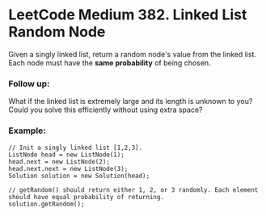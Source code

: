 # LeetCode Medium 382. Linked List Random Node
Given a singly linked list, return a random node's value from the linked list. Each node must have the **same probability** of being chosen.

### Follow up:
What if the linked list is extremely large and its length is unknown to you? Could you solve this efficiently without using extra space?

### Example:
```
// Init a singly linked list [1,2,3].
ListNode head = new ListNode(1);
head.next = new ListNode(2);
head.next.next = new ListNode(3);
Solution solution = new Solution(head);

// getRandom() should return either 1, 2, or 3 randomly. Each element should have equal probability of returning.
solution.getRandom();
```